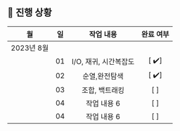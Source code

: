 ## 🚟 진행 상황
 
|     월      |     일     |     작업 내용      | 완료 여부 |  
| :---------: | :---------: | :----------------: | :-------: |
|   2023년 8월 |             |                    |           |
|             |    01   |  I/O, 재귀, 시간복잡도      |    [ ✔️]    |
|             |    02   |   순열,완전탐색      |    [ ✔️]    |
|             |    03   |  조합, 백트래킹        |    [ ]    |
|             |    04   | 작업 내용 6        |    [ ]    |
|             |    04   | 작업 내용 6        |    [ ]    |
